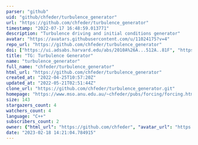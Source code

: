 ```yaml
---
parser: "github"
uid: "github/chfeder/turbulence_generator"
url: "https://github.com/chfeder/turbulence_generator"
timestamp: "2022-07-17 16:48:59.013771"
description: "Turbulence driving and initial conditions generator"
avatar: "https://avatars.githubusercontent.com/u/11024175?v=4"
repo_url: "https://github.com/chfeder/turbulence_generator"
doi: ["https://ui.adsabs.harvard.edu/abs/2010A%26A...512A..81F", "https://ui.adsabs.harvard.edu/abs/2022ascl.soft04001F/abstract"]
title: "TG: Turbulence Generator"
name: "turbulence_generator"
full_name: "chfeder/turbulence_generator"
html_url: "https://github.com/chfeder/turbulence_generator"
created_at: "2022-04-25T10:57:20Z"
updated_at: "2022-05-21T02:51:44Z"
clone_url: "https://github.com/chfeder/turbulence_generator.git"
homepage: "https://www.mso.anu.edu.au/~chfeder/pubs/forcing/forcing.html"
size: 143
stargazers_count: 4
watchers_count: 4
language: "C++"
subscribers_count: 2
owner: {"html_url": "https://github.com/chfeder", "avatar_url": "https://avatars.githubusercontent.com/u/11024175?v=4", "login": "chfeder", "type": "User"}
date: "2023-02-18 14:21:04.784915"
---
```

